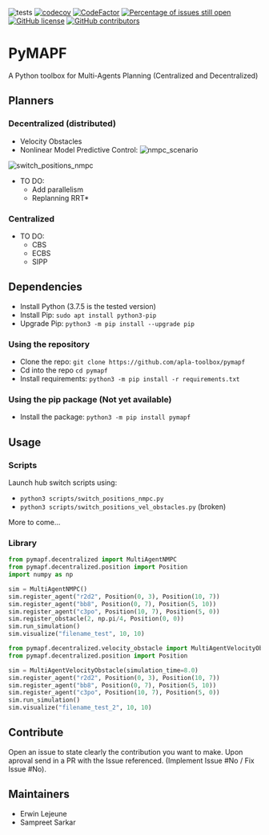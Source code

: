 ![tests](https://github.com/APLA-Toolbox/pymapf/workflows/tests/badge.svg?branch=main)
[![codecov](https://codecov.io/gh/APLA-Toolbox/pymapf/branch/main/graph/badge.svg?token=63GHA9JUND)](https://codecov.io/gh/APLA-Toolbox/pymapf)
[![CodeFactor](https://www.codefactor.io/repository/github/apla-toolbox/pymapf/badge)](https://www.codefactor.io/repository/github/apla-toolbox/pymapf)
[![Percentage of issues still open](http://isitmaintained.com/badge/open/APLA-Toolbox/pymapf.svg)](http://isitmaintained.com/project/APLA-Toolbox/pymapf "Percentage of issues still open")
[![GitHub license](https://img.shields.io/github/license/Apla-Toolbox/pymapf.svg)](https://github.com/Apla-Toolbox/pymapf/blob/master/LICENSE)
[![GitHub contributors](https://img.shields.io/github/contributors/Apla-Toolbox/pymapf.svg)](https://GitHub.com/Apla-Toolbox/pymapf/graphs/contributors/)

# PyMAPF
A Python toolbox for Multi-Agents Planning (Centralized and Decentralized)

## Planners
### Decentralized (distributed)
- Velocity Obstacles
- Nonlinear Model Predictive Control:
![nmpc_scenario](https://user-images.githubusercontent.com/43545812/104828673-4018a000-586c-11eb-94ee-d80f34365acd.gif)

![switch_positions_nmpc](https://user-images.githubusercontent.com/43545812/104828684-56bef700-586c-11eb-83d4-2763831d4155.gif)
- TO DO:
    - Add parallelism
    - Replanning RRT*
### Centralized
- TO DO:
    - CBS
    - ECBS
    - SIPP

## Dependencies

- Install Python (3.7.5 is the tested version)
- Install Pip: `sudo apt install python3-pip`
- Upgrade Pip: `python3 -m pip install --upgrade pip`

### Using the repository

- Clone the repo: `git clone https://github.com/apla-toolbox/pymapf`
- Cd into the repo `cd pymapf`
- Install requirements: `python3 -m pip install -r requirements.txt`

### Using the pip package (Not yet available)

- Install the package: `python3 -m pip install pymapf`

## Usage

### Scripts

Launch hub switch scripts using:
- `python3 scripts/switch_positions_nmpc.py`
- `python3 scripts/switch_positions_vel_obstacles.py` (broken)

More to come...

### Library

```python
from pymapf.decentralized import MultiAgentNMPC
from pymapf.decentralized.position import Position
import numpy as np

sim = MultiAgentNMPC()
sim.register_agent("r2d2", Position(0, 3), Position(10, 7))
sim.register_agent("bb8", Position(0, 7), Position(5, 10))
sim.register_agent("c3po", Position(10, 7), Position(5, 0))
sim.register_obstacle(2, np.pi/4, Position(0, 0))
sim.run_simulation()
sim.visualize("filename_test", 10, 10)
```

```python
from pymapf.decentralized.velocity_obstacle import MultiAgentVelocityObstacle
from pymapf.decentralized.position import Position

sim = MultiAgentVelocityObstacle(simulation_time=8.0)
sim.register_agent("r2d2", Position(0, 3), Position(10, 7))
sim.register_agent("bb8", Position(0, 7), Position(5, 10))
sim.register_agent("c3po", Position(10, 7), Position(5, 0))
sim.run_simulation()
sim.visualize("filename_test_2", 10, 10)
```

## Contribute

Open an issue to state clearly the contribution you want to make. Upon aproval send in a PR with the Issue referenced. (Implement Issue #No / Fix Issue #No).

## Maintainers

- Erwin Lejeune
- Sampreet Sarkar
